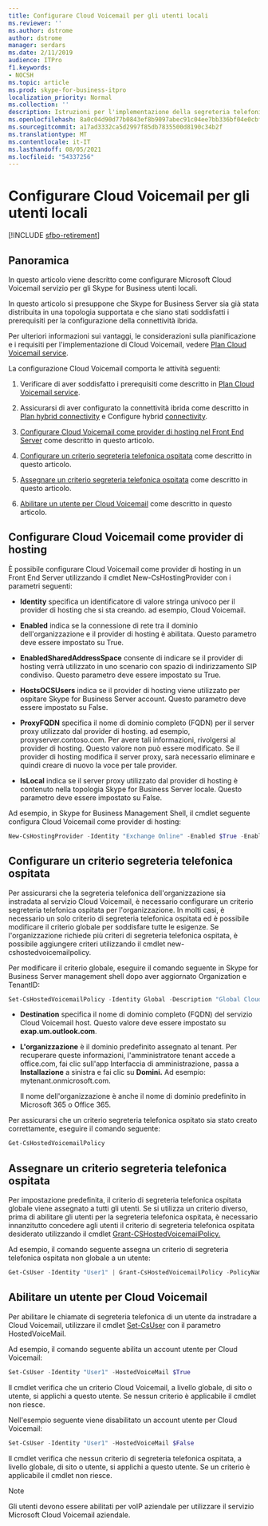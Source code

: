 ```yaml
---
title: Configurare Cloud Voicemail per gli utenti locali
ms.reviewer: ''
ms.author: dstrome
author: dstrome
manager: serdars
ms.date: 2/11/2019
audience: ITPro
f1.keywords:
- NOCSH
ms.topic: article
ms.prod: skype-for-business-itpro
localization_priority: Normal
ms.collection: ''
description: Istruzioni per l'implementazione della segreteria telefonica basata su cloud per gli utenti ospitati Skype for Business Server.
ms.openlocfilehash: 8a0c04d90d77b0843ef8b9097abec91c04ee7bb336bf04e0cbfcc9c7fe5fe38a
ms.sourcegitcommit: a17ad3332ca5d2997f85db7835500d8190c34b2f
ms.translationtype: MT
ms.contentlocale: it-IT
ms.lasthandoff: 08/05/2021
ms.locfileid: "54337256"
---
```

# <a name="configure-cloud-voicemail-service-for-on-premises-users"></a>Configurare Cloud Voicemail per gli utenti locali

[!INCLUDE [sfbo-retirement](../../Hub/includes/sfbo-retirement.md)]


## <a name="overview"></a>Panoramica 
In questo articolo viene descritto come configurare Microsoft Cloud Voicemail servizio per gli Skype for Business utenti locali.  

In questo articolo si presuppone che Skype for Business Server sia già stata distribuita in una topologia supportata e che siano stati soddisfatti i prerequisiti per la configurazione della connettività ibrida.

Per ulteriori informazioni sui vantaggi, le considerazioni sulla pianificazione e i requisiti per l'implementazione di Cloud Voicemail, vedere [Plan Cloud Voicemail service](plan-cloud-voicemail.md).




La configurazione Cloud Voicemail comporta le attività seguenti:

1.  Verificare di aver soddisfatto i prerequisiti come descritto in [Plan Cloud Voicemail service](plan-cloud-voicemail.md).

2.  Assicurarsi di aver configurato la connettività ibrida come descritto in [Plan hybrid connectivity](plan-hybrid-connectivity.md) e Configure hybrid [connectivity](configure-hybrid-connectivity.md). 

3.  [Configurare Cloud Voicemail come provider di hosting nel Front End Server](#configure-cloud-voicemail-as-the-hosting-provider) come descritto in questo articolo.

4.  [Configurare un criterio segreteria telefonica ospitata](#configure-a-hosted-voicemail-policy) come descritto in questo articolo.

5.  [Assegnare un criterio segreteria telefonica ospitata](#assign-a-hosted-voicemail-policy) come descritto in questo articolo.

6.  [Abilitare un utente per Cloud Voicemail](#enable-a-user-for-cloud-voicemail) come descritto in questo articolo.


## <a name="configure-cloud-voicemail-as-the-hosting-provider"></a>Configurare Cloud Voicemail come provider di hosting 

È possibile configurare Cloud Voicemail come provider di hosting in un Front End Server utilizzando il cmdlet New-CsHostingProvider con i parametri seguenti:

- **Identity** specifica un identificatore di valore stringa univoco per il provider di hosting che si sta creando. ad esempio, Cloud Voicemail. 

- **Enabled** indica se la connessione di rete tra il dominio dell'organizzazione e il provider di hosting è abilitata. Questo parametro deve essere impostato su True.

- **EnabledSharedAddressSpace** consente di indicare se il provider di hosting verrà utilizzato in uno scenario con spazio di indirizzamento SIP condiviso. Questo parametro deve essere impostato su True.

- **HostsOCSUsers** indica se il provider di hosting viene utilizzato per ospitare Skype for Business Server account. Questo parametro deve essere impostato su False.

- **ProxyFQDN** specifica il nome di dominio completo (FQDN) per il server proxy utilizzato dal provider di hosting. ad esempio, proxyserver.contoso.com. Per avere tali informazioni, rivolgersi al provider di hosting. Questo valore non può essere modificato. Se il provider di hosting modifica il server proxy, sarà necessario eliminare e quindi creare di nuovo la voce per tale provider.

- **IsLocal** indica se il server proxy utilizzato dal provider di hosting è contenuto nella topologia Skype for Business Server locale. Questo parametro deve essere impostato su False.

Ad esempio, in Skype for Business Management Shell, il cmdlet seguente configura Cloud Voicemail come provider di hosting:


```PowerShell
New-CsHostingProvider -Identity "Exchange Online" -Enabled $True -EnabledSharedAddressSpace $True -HostsOCSUsers $False -ProxyFqdn "exap.um.outlook.com" -IsLocal $False -VerificationLevel UseSourceVerification
```

## <a name="configure-a-hosted-voicemail-policy"></a>Configurare un criterio segreteria telefonica ospitata

Per assicurarsi che la segreteria telefonica dell'organizzazione sia instradata al servizio Cloud Voicemail, è necessario configurare un criterio segreteria telefonica ospitata per l'organizzazione. In molti casi, è necessario un solo criterio di segreteria telefonica ospitata ed è possibile modificare il criterio globale per soddisfare tutte le esigenze. Se l'organizzazione richiede più criteri di segreteria telefonica ospitata, è possibile aggiungere criteri utilizzando il cmdlet new-cshostedvoicemailpolicy.

Per modificare il criterio globale, eseguire il comando seguente in Skype for Business Server management shell dopo aver aggiornato Organization e TenantID:

```PowerShell
Set-CsHostedVoicemailPolicy -Identity Global -Description "Global Cloud Voicemail Policy" -Destination exap.um.outlook.com -Organization YourDefaultDomain.onmicrosoft.com
```

- **Destination** specifica il nome di dominio completo (FQDN) del servizio Cloud Voicemail host. Questo valore deve essere impostato su **exap.um.outlook.com**.

- **L'organizzazione** è il dominio predefinito assegnato al tenant. Per recuperare queste informazioni, l'amministratore tenant accede a office.com, fai clic sull'app Interfaccia di amministrazione, passa a **Installazione** a sinistra e fai clic su **Domini.** Ad esempio: mytenant.onmicrosoft.com.

    Il nome dell'organizzazione è anche il nome di dominio predefinito in Microsoft 365 o Office 365.

Per assicurarsi che un criterio segreteria telefonica ospitato sia stato creato correttamente, eseguire il comando seguente:

```PowerShell
Get-CsHostedVoicemailPolicy
```

## <a name="assign-a-hosted-voicemail-policy"></a>Assegnare un criterio segreteria telefonica ospitata

Per impostazione predefinita, il criterio di segreteria telefonica ospitata globale viene assegnato a tutti gli utenti. Se si utilizza un criterio diverso, prima di abilitare gli utenti per la segreteria telefonica ospitata, è necessario innanzitutto concedere agli utenti il criterio di segreteria telefonica ospitata desiderato utilizzando il cmdlet [Grant-CSHostedVoicemailPolicy.](/powershell/module/skype/grant-cshostedvoicemailpolicy?view=skype-ps)

Ad esempio, il comando seguente assegna un criterio di segreteria telefonica ospitata non globale a un utente:


```PowerShell
Get-CsUser -Identity "User1" | Grant-CsHostedVoicemailPolicy -PolicyName "Tag:CloudVoiceMailUsers" 
```

## <a name="enable-a-user-for-cloud-voicemail"></a>Abilitare un utente per Cloud Voicemail

Per abilitare le chiamate di segreteria telefonica di un utente da instradare a Cloud Voicemail, utilizzare il cmdlet [Set-CsUser](/powershell/module/skype/set-csuser?view=skype-ps) con il parametro HostedVoiceMail. 

Ad esempio, il comando seguente abilita un account utente per Cloud Voicemail: 

```powershell
Set-CsUser -Identity "User1" -HostedVoiceMail $True
```

Il cmdlet verifica che un criterio Cloud Voicemail, a livello globale, di sito o utente, si applichi a questo utente. Se nessun criterio è applicabile il cmdlet non riesce.  

Nell'esempio seguente viene disabilitato un account utente per Cloud Voicemail:

```powershell
Set-CsUser -Identity "User1" -HostedVoiceMail $False
```

Il cmdlet verifica che nessun criterio di segreteria telefonica ospitata, a livello globale, di sito o utente, si applichi a questo utente. Se un criterio è applicabile il cmdlet non riesce.

> [!NOTE]
>  Gli utenti devono essere abilitati per voIP aziendale per utilizzare il servizio Microsoft Cloud Voicemail aziendale.